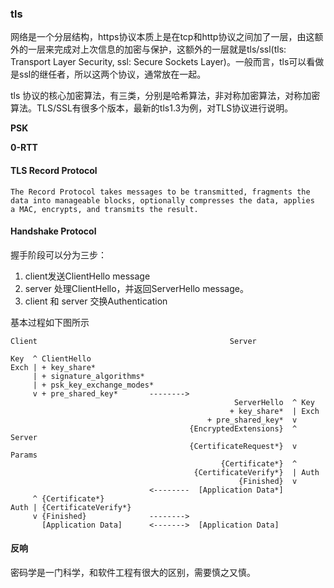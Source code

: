 ### tls

网络是一个分层结构，https协议本质上是在tcp和http协议之间加了一层，由这额外的一层来完成对上次信息的加密与保护，这额外的一层就是tls/ssl(tls: Transport Layer Security, ssl: Secure Sockets Layer)。一般而言，tls可以看做是ssl的继任者，所以这两个协议，通常放在一起。

tls 协议的核心加密算法，有三类，分别是哈希算法，非对称加密算法，对称加密算法。TLS/SSL有很多个版本，最新的tls1.3为例，对TLS协议进行说明。

**PSK**

**0-RTT**

#### TLS Record Protocol

```
The Record Protocol takes messages to be transmitted, fragments the
data into manageable blocks, optionally compresses the data, applies
a MAC, encrypts, and transmits the result.
```

#### Handshake Protocol

握手阶段可以分为三步：

1. client发送ClientHello message
2. server 处理ClientHello，并返回ServerHello message。
3. client 和 server 交换Authentication

基本过程如下图所示

```
Client                                           Server

Key  ^ ClientHello
Exch | + key_share*
     | + signature_algorithms*
     | + psk_key_exchange_modes*
     v + pre_shared_key*       -------->
                                                  ServerHello  ^ Key
                                                 + key_share*  | Exch
                                            + pre_shared_key*  v
                                        {EncryptedExtensions}  ^  Server
                                        {CertificateRequest*}  v  Params
                                               {Certificate*}  ^
                                         {CertificateVerify*}  | Auth
                                                   {Finished}  v
                               <--------  [Application Data*]
     ^ {Certificate*}
Auth | {CertificateVerify*}
     v {Finished}              -------->
       [Application Data]      <------->  [Application Data]

```



#### 反响

密码学是一门科学，和软件工程有很大的区别，需要慎之又慎。



